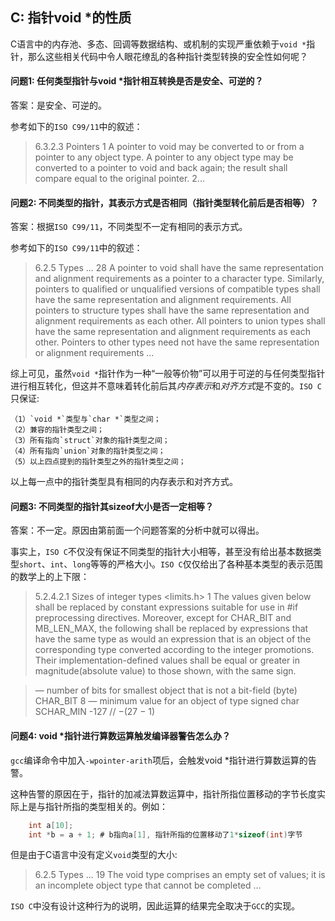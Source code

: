 ## C: 指针void *的性质

C语言中的内存池、多态、回调等数据结构、或机制的实现严重依赖于`void *`指针，那么这些相关代码中令人眼花缭乱的各种指针类型转换的安全性如何呢？

#### 问题1: 任何类型指针与void *指针相互转换是否是安全、可逆的？

答案：是安全、可逆的。

参考如下的`ISO C99/11`中的叙述：
> 6.3.2.3 Pointers
> 1 A pointer to void may be converted to or from a pointer to any object type. A pointer to
any object type may be converted to a pointer to void and back again; the result shall
compare equal to the original pointer.
> 2...

#### 问题2: 不同类型的指针，其表示方式是否相同（指针类型转化前后是否相等）？

答案：根据`ISO C99/11`，不同类型不一定有相同的表示方式。

参考如下的`ISO C99/11`中的叙述：
> 6.2.5 Types
> ...
>28 A pointer to void shall have the same representation and alignment requirements as a
pointer to a character type. Similarly, pointers to qualified or unqualified versions of
compatible types shall have the same representation and alignment requirements. All
pointers to structure types shall have the same representation and alignment requirements
as each other. All pointers to union types shall have the same representation and
alignment requirements as each other. Pointers to other types need not have the same
representation or alignment requirements
> ...

综上可见，虽然`void *`指针作为一种“一般等价物”可以用于可逆的与任何类型指针进行相互转化，但这并不意味着转化前后其*内存表示*和*对齐方式*是不变的。`ISO C`只保证:
```
（1）`void *`类型与`char *`类型之间；
（2）兼容的指针类型之间；
（3）所有指向`struct`对象的指针类型之间；
（4）所有指向`union`对象的指针类型之间；
（5）以上四点提到的指针类型之外的指针类型之间；
```
以上每一点中的指针类型具有相同的内存表示和对齐方式。

#### 问题3: 不同类型的指针其sizeof大小是否一定相等？

答案：不一定。原因由第前面一个问题答案的分析中就可以得出。

事实上，`ISO C`不仅没有保证不同类型的指针大小相等，甚至没有给出基本数据类型`short`、`int`、`long`等等的严格大小。`ISO C`仅仅给出了各种基本类型的表示范围的数学上的上下限：

> 5.2.4.2.1 Sizes of integer types <limits.h>
> 1 The values given below shall be replaced by constant expressions suitable for use in #if
preprocessing directives. Moreover, except for CHAR_BIT and MB_LEN_MAX, the
following shall be replaced by expressions that have the same type as would an
expression that is an object of the corresponding type converted according to the integer
promotions. Their implementation-defined values shall be equal or greater in magnitude(absolute value) to those shown, with the same sign.

> — number of bits for smallest object that is not a bit-field (byte)
CHAR_BIT 8
> — minimum value for an object of type signed char
SCHAR_MIN -127 // −(27 − 1)

#### 问题4: void *指针进行算数运算触发编译器警告怎么办？

`gcc`编译命令中加入`-wpointer-arith`项后，会触发void *指针进行算数运算的告警。

这种告警的原因在于，指针的加减法算数运算中，指针所指位置移动的字节长度实际上是与指针所指的类型相关的。例如：

```c
    int a[10];
    int *b = a + 1; # b指向a[1], 指针所指的位置移动了1*sizeof(int)字节
````

但是由于C语言中没有定义`void`类型的大小:

> 6.2.5 Types
> ...
> 19 The void type comprises an empty set of values; it is an incomplete object type that
cannot be completed
> ...

`ISO C`中没有设计这种行为的说明，因此运算的结果完全取决于`GCC`的实现。
